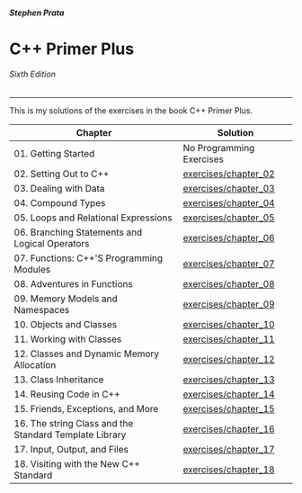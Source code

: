 ###### __Stephen Prata__

# C++ Primer Plus

###### _Sixth Edition_ 
--------------------------------------------------------------------------------

This is my solutions of the exercises in the book C++ Primer Plus.

| Chapter | Solution |
|---------|----------|
|01. Getting Started | No Programming Exercises |
|02. Setting Out to C++|[exercises/chapter_02](https://github.com/gr0mazeka/StephenPrata/tree/master/chapter_02)|
|03. Dealing with Data|[exercises/chapter_03](https://github.com/gr0mazeka/StephenPrata/tree/master/chapter_03)|
|04. Compound Types|[exercises/chapter_04](https://github.com/gr0mazeka/StephenPrata/tree/master/chapter_04)|
|05. Loops and Relational Expressions|[exercises/chapter_05](https://github.com/gr0mazeka/StephenPrata/tree/master/chapter_05)|
|06. Branching Statements and Logical Operators|[exercises/chapter_06](https://github.com/gr0mazeka/StephenPrata/tree/master/chapter_06)|
|07. Functions: C++'S Programming Modules|[exercises/chapter_07](https://github.com/gr0mazeka/StephenPrata/tree/master/chapter_07)|
|08. Adventures in Functions|[exercises/chapter_08](https://github.com/gr0mazeka/StephenPrata/tree/master/chapter_08)|
|09. Memory Models and Namespaces|[exercises/chapter_09](https://github.com/gr0mazeka/StephenPrata/tree/master/chapter_09)|
|10. Objects and Classes|[exercises/chapter_10](https://github.com/gr0mazeka/StephenPrata/tree/master/chapter_10)|
|11. Working with Classes|[exercises/chapter_11](https://github.com/gr0mazeka/StephenPrata/tree/master/chapter_11)|
|12. Classes and Dynamic Memory Allocation|[exercises/chapter_12](https://github.com/gr0mazeka/StephenPrata/tree/master/chapter_12)|
|13. Class Inheritance|[exercises/chapter_13](https://github.com/gr0mazeka/StephenPrata)|
|14. Reusing Code in C++|[exercises/chapter_14](https://github.com/gr0mazeka/StephenPrata)|
|15. Friends, Exceptions, and More|[exercises/chapter_15](https://github.com/gr0mazeka/StephenPrata)|
|16. The string Class and the Standard Template Library|[exercises/chapter_16](https://github.com/gr0mazeka/StephenPrata)|
|17. Input, Output, and Files|[exercises/chapter_17](https://github.com/gr0mazeka/StephenPrata)|
|18. Visiting with the New C++ Standard|[exercises/chapter_18](https://github.com/gr0mazeka/StephenPrata)|

